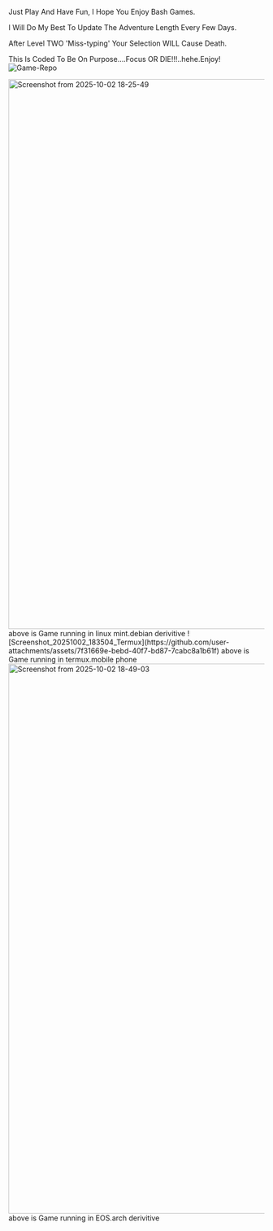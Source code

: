 Just Play And Have Fun, I Hope You Enjoy Bash Games.

I Will Do My Best To Update The Adventure Length Every Few Days. 

After Level TWO 'Miss-typing' Your Selection WILL Cause Death.

This Is Coded To Be On Purpose....Focus OR DIE!!!..hehe.Enjoy!
![Game-Repo](https://github.com/user-attachments/assets/c20a243e-2e91-4a04-9702-099aba0eec89)

<img width="1920" height="1080" alt="Screenshot from 2025-10-02 18-25-49" src="https://github.com/user-attachments/assets/25fd5c4b-82b3-491a-8767-4871675d97d2" />
above is Game running in linux mint.debian derivitive
![Screenshot_20251002_183504_Termux](https://github.com/user-attachments/assets/7f31669e-bebd-40f7-bd87-7cabc8a1b61f)
above is Game running in termux.mobile phone
<img width="1920" height="1080" alt="Screenshot from 2025-10-02 18-49-03" src="https://github.com/user-attachments/assets/0c92535b-3199-4cd8-b3fd-0bd3eecb4bbb" />
above is Game running in EOS.arch derivitive
